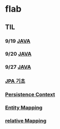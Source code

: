 # flab

## TIL
### 9/19 [JAVA](https://github.com/kps990515/flab/tree/master/919)
### 9/20 [JAVA](https://github.com/kps990515/flab/tree/master/920)
### 9/27 [JAVA](https://github.com/kps990515/flab/tree/master/927)
### [JPA 기초](https://github.com/kps990515/flab/tree/master/jpa_first)
### [Persistence Context](https://github.com/kps990515/flab/tree/master/persistence)
### [Entity Mapping](https://github.com/kps990515/flab/tree/master/entity_mapping)
### [relative Mapping](https://github.com/kps990515/flab/tree/master/relative_mapping)
